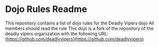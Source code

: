 Dojo Rules Readme
=================

This repository contains a list of dojo rules for the Deadly Vipers dojo
All members should read the rule
This dojo is a fork of the repository of the deadly vipers organization with the following URL: [https://github.com/deadlyvipers](https://github.com/deadlyvipers)
